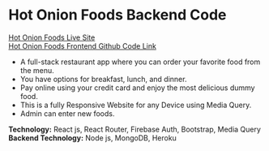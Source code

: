 # Hot Onion Foods Backend Code

[Hot Onion Foods Live Site](https://hot-onion-foods.web.app/ "Hot Onion Foods Live Site Link.")     
[Hot Onion Foods Frontend Github Code Link](https://github.com/Maruf51/Hot-Onion-Foods "Hot Onion Foods Frontend Code Github Link.")

*	A full-stack restaurant app where you can order your favorite food from the menu.
*	You have options for breakfast, lunch, and dinner. 
*	Pay online using your credit card and enjoy the most delicious dummy food.
* This is a fully Responsive Website for any Device using Media Query.
* Admin can enter new foods.

__Technology:__ React js, React Router, Firebase Auth, Bootstrap, Media Query          
__Backend Technology:__ Node js, MongoDB, Heroku

